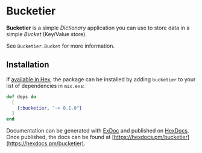 # Bucketier

**Bucketier** is a simple _Dictionary_ application you can use to store
data in a simple _Bucket_ (Key/Value store).

See `Bucketier.Bucket` for more information.


## Installation

If [available in Hex](https://hex.pm/docs/publish), the package can be installed
by adding `bucketier` to your list of dependencies in `mix.exs`:

```elixir
def deps do
  [
    {:bucketier, "~> 0.1.0"}
  ]
end
```

Documentation can be generated with [ExDoc](https://github.com/elixir-lang/ex_doc)
and published on [HexDocs](https://hexdocs.pm). Once published, the docs can
be found at [https://hexdocs.pm/bucketier](https://hexdocs.pm/bucketier).

